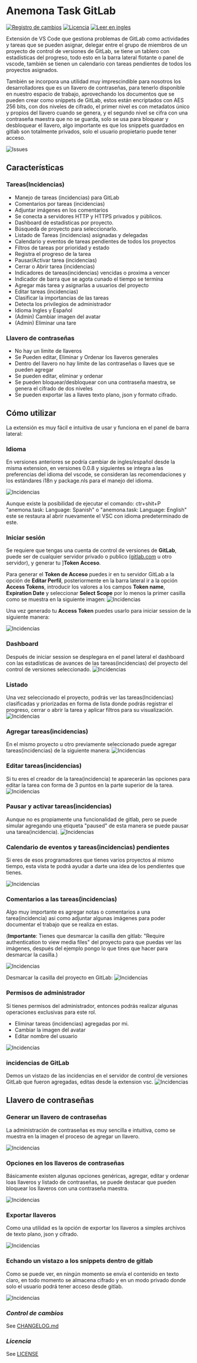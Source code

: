 # **Anemona Task GitLab**

[![Registro de cambios](https://img.shields.io/badge/Registro%20de%20cambios-0.0.9-orange)](https://github.com/mygnet/anemona-task/blob/main/CHANGELOG-es.md)
[![Licencia](https://img.shields.io/badge/Licencia-MIT-blue)](https://github.com/mygnet/anemona-task/blob/main/LICENSE)
[![Leer en ingles](https://img.shields.io/badge/Leer%20en-Ingles-green)](README.md)

Extensión de VS Code que gestiona problemas de GitLab como actividades y tareas que se pueden asignar, delegar entre el grupo de miembros de un proyecto de control de versiones de  GitLab, se tiene un tablero con estadísticas del progreso, todo esto en la barra lateral flotante o panel de vscode, también se tienen un calendario con tareas pendientes de todos los proyectos asignados.

También se incorpora una utilidad muy imprescindible para nosotros los desarrolladores que es un llavero de contraseñas, para tenerlo disponible en nuestro espacio de trabajo, aprovechando los documentos que se pueden crear como snippets de GitLab, estos están encriptados con AES 256 bits, con dos niveles de cifrado, el primer nivel es con metadatos único y  propios del llavero cuando se genera, y el segundo nivel se cifra con una contraseña maestra que no se guarda, solo se usa para bloquear y desbloquear el llavero, algo importante es que los snippets guardados en gitlab son totalmente privados, solo el usuario propietario puede tener acceso.

![Issues](/assets/github/00-dash.gif)

## **Características**

### **Tareas(Incidencias)**
- Manejo de tareas (incidencias) para GitLab
- Comentarios por tareas (incidencias)
- Adjuntar imágenes en los comentarios
- Se conecta a servidores HTTP y HTTPS privados y públicos.
- Dashboard de estadísticas por proyecto.
- Búsqueda de proyecto para seleccionarlo.
- Listado de Tareas (incidencias) asignadas y delegadas
- Calendario y eventos de tareas pendientes de todos los proyectos
- Filtros de tareas por prioridad y estado
- Registra el progreso de la tarea
- Pausar/Activar tarea (incidencias)
- Cerrar o Abrir tarea (incidencias)
- Indicadores de tareas(incidencias) vencidas o proxima a vencer
- Indicador de barra que se agota cunado el tiempo se termina 
- Agregar más tarea y asignarlas a usuarios del proyecto
- Editar tareas (incidencias)
- Clasificar la importancias de las tareas
- Detecta los privilegios de administrador
- Idioma Ingles y Español
- (Admin) Cambiar imagen del avatar
- (Admin) Eliminar una tare

### **Llavero de contraseñas**
- No hay un limite de llaveros
- Se Pueden editar, Eliminar y Ordenar los llaveros generales
- Dentro del llavero no hay limite de las contraseñas o llaves que se pueden agregar
- Se pueden editar, eliminar y ordenar
- Se pueden bloquear/desbloquear con una contraseña maestra, se genera el cifrado de dos niveles
- Se pueden exportar las a llaves texto plano, json y formato cifrado.

## **Cómo utilizar**

La extensión es muy fácil e intuitiva de usar y funciona en el panel de barra lateral:

### **Idioma**

En versiones anteriores se podría cambiar de ingles/español desde la misma extension, en versiones 0.0.8 y siguientes se integra a las preferencias del idioma del vscode, se consideran las recomendaciones y los estándares i18n y package.nls para el manejo del idioma.

![Incidencias](/assets/github/03-lang.gif)

Aunque existe la posibilidad de ejecutar el comando: ctr+shit+P "anemona.task: Language: Spanish" o  "anemona.task: Language: English"  este se restaura al abrir nuevamente el VSC con idioma predeterminado de este.


### **Iniciar sesión**

Se requiere que tengas una cuenta de control de versiones de **GitLab**, puede ser de cualquier servidor privado o publico ([gitlab.com](https://gitlab.com) u otro servidor), y generar tu ]**Token Acceso**.

Para generar el **Token de Acceso** puedes ir en tu servidor GitLab a la opción de **Editar Perfil**, posteriormente en la barra lateral ir a la opción **Access Tokens**, introducir los valores a los campos **Token name**, **Expiration Date** y seleccionar **Select Scope** por lo menos la primer casilla como se muestra en la siguiente imagen:
![Incidencias](/assets/github/access-token.gif)

Una vez generado tu **Access Token** puedes usarlo para iniciar session de la siguiente manera:

![Incidencias](/assets/github/02-login.gif)

### **Dashboard**

Después de iniciar session se desplegara en el panel lateral el dashboard con las estadísticas de avances de las tareas(incidencias) del proyecto del control de versiones  seleccionado.
![Incidencias](/assets/github/04-dash.gif)

### **Listado**

Una vez seleccionado el proyecto, podrás ver las tareas(Incidencias) clasificadas y priorizadas en forma de lista donde podrás registrar el progreso, cerrar o abrir la tarea y aplicar filtros para su visualización.
![Incidencias](/assets/github/05-task.gif)

### **Agregar tareas(incidencias)**

En el mismo proyecto u otro previamente seleccionado puede agregar tareas(incidencias) de la siguiente manera:
![Incidencias](/assets/github/06-task-new.gif)

### **Editar tareas(incidencias)**

Si tu eres el creador de la tarea(incidencia) te aparecerán las opciones para editar la tarea con forma de 3 puntos en la parte superior de la tarea.
![Incidencias](/assets/github/07-task-edit.gif)

### **Pausar y activar tareas(incidencias)**
Aunque no es propiamente una funcionalidad de gitlab, pero se puede simular agregando una etiqueta "paused" de esta manera se puede pausar una tarea(incidencia).
![Incidencias](/assets/github/08-task-paused.gif)

### **Calendario de eventos y tareas(incidencias) pendientes**
Si eres de esos programadores que tienes varios proyectos al mismo tiempo, esta vista te podrá ayudar
a darte una idea de los pendientes que tienes. 

![Incidencias](/assets/github/09-task-events.gif)

### **Comentarios a las tareas(incidencias)**
Algo muy importante es agregar notas o comentarios a una tarea(incidencia) asi como adjuntar algunas imágenes para poder documentar el trabajo que se realiza en estas.

(**Importante**: Tienes que desmarcar la casilla den gitlab: "Require authentication to view media files" del proyecto para que puedas ver las imágenes, después del ejemplo pongo lo que tines que hacer para desmarcar la casilla.)

![Incidencias](/assets/github/10-task-comments.gif)

Desmarcar la casilla del proyecto en GitLab: 
![Incidencias](/assets/github/12-git-file.gif)

### **Permisos de administrador**

Si tienes permisos del administrador, entonces podrás realizar algunas operaciones exclusivas para este rol.

- Eliminar tareas (incidencias) agregadas por mi.
- Cambiar la imagen del avatar
- Editar nombre del usuario

![Incidencias](/assets/github/11-admin.gif)

### **incidencias de GitLab**

Demos un vistazo de las incidencias en el servidor de control de versiones GitLab que fueron agregadas, editas desde la extension vsc.
![Incidencias](/assets/github/issues.jpg)


## **Llavero de contraseñas**

### **Generar un llavero de contraseñas**

La administración de contraseñas es muy sencilla e intuitiva, como se muestra en la imagen el proceso de agregar un llavero.

![Incidencias](/assets/github/k0-add.gif)

### **Opciones en los llaveros de contraseñas**

Básicamente existen algunas opciones genéricas, agregar, editar y ordenar loas llaveros y listado de contraseñas, se puede destacar que pueden bloquear los llaveros con una contraseña maestra.

![Incidencias](/assets/github/k0-options.gif)

### **Exportar llaveros**

Como una utilidad es la opción de exportar los llaveros a simples archivos de texto plano, json y cifrado.

![Incidencias](/assets/github/k0-export.gif)

### **Echando un vistazo a los snippets dentro de gitlab**
Como se puede ver, en ningún momento se envía el contenido en texto claro, en todo momento se almacena  cifrado y en un modo privado donde solo el usuario podrá tener acceso desde gitlab.

![Incidencias](/assets/github/k0-gitlab.gif)


### *Control de cambios*

See [CHANGELOG.md](https://github.com/mygnet/anemona-task/blob/main/CHANGELOG-es.md)

### *Licencia*

See [LICENSE](https://github.com/mygnet/anemona-task/blob/main/LICENCE)
